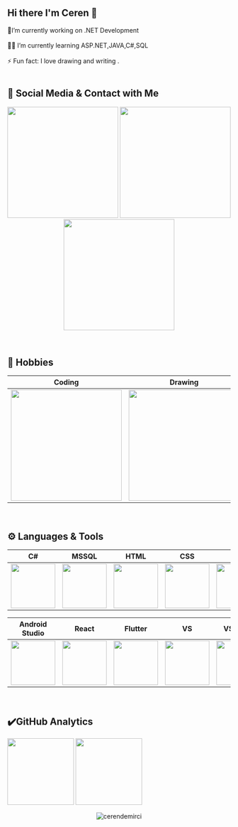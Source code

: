 ## Hi there I'm Ceren 👋  

🔭I’m currently working on .NET Development</br></br>👩‍💻 I’m currently learning ASP.NET,JAVA,C#,SQL </br></br>⚡ Fun fact: I love drawing and writing .</br></br>

## 💬 Social Media & Contact with Me
<p align="center">
<a target="_blank" href="https://www.instagram.com/crmdnrc/" title="instagram"><img style="width: 250px" src="https://store.donanimhaber.com/bd/c3/03/bdc30361440e496262e9b82eb2e4f2b4.gif"></a>
 <a target="_blank" href="https://www.linkedin.com/in/cerendemirci/" title="linkedin"><img  style="width: 250px"  src="https://64.media.tumblr.com/149c93a8d22068150496806213466bf1/70b13c238add7acc-a6/s500x750/f735a73b83a7354bbd4e3552786f43959181e07f.gifv"></a>
 <a target="_blank" href="mailto:ceren.demirci@outlook.com.tr" title="mail"><img style="width: 250px" src="https://img.wattpad.com/44d464038303783a85c35dec82cb51dca7b36bec/68747470733a2f2f73332e616d617a6f6e6177732e636f6d2f776174747061642d6d656469612d736572766963652f53746f7279496d6167652f51464e6a7a35793368674e6a33773d3d2d3638373639373835322e313537646436343564626265313065353931343431343837313731322e676966"></a>
</p>

</br>

## 🚀  Hobbies 

|Coding|Drawing|Traveling|Anime|Manga|
|:-:|:-:|:-:|:-:|:-:|
|<img style="width: 250px" src="https://media-exp1.licdn.com/dms/image/C4E22AQH5GL3PSpbk2w/feedshare-shrink_2048_1536/0/1608839033620?e=1648080000&v=beta&t=rJqN-2XdzFh9uhq4oQM0rg1wcFWC87HrKh-bIsSAWTY">|<img style="width: 250px" src="https://c.tenor.com/wJbcatwT09EAAAAC/coloring-draw.gif">|  <img style="width: 250px" src="https://data.whicdn.com/images/306387121/original.gif">|<img style="width: 200px" src="https://data.whicdn.com/images/64626199/original.gif">|<img style="width: 200px" src="https://i.pinimg.com/originals/91/c6/6e/91c66e567ee249c72ee74bc7cac2fca6.gif">|
</br>

## ⚙️ Languages & Tools 

|C#|MSSQL|HTML|CSS|PHP|Javascript
|:-:|:-:|:-:|:-:|:-:|:-:|
|<img style="width: 100px" src="https://i.stack.imgur.com/u6BUv.png">|<img style="width: 100px" src="https://www.teknoloskop.net/wp-content/uploads/2019/01/sql.png">|<img style="width: 100px" src="https://miro.medium.com/max/1200/1*Dn1K1VzcPbUnr2w9cvQa0A.png">|<img style="width: 100px" src="https://cdn.pixabay.com/photo/2017/08/05/11/16/logo-2582747_1280.png">|<img style="width: 100px" src="https://upload.wikimedia.org/wikipedia/commons/thumb/2/27/PHP-logo.svg/1200px-PHP-logo.svg.png">|<img style="width: 100px" src="https://caglarbostanci.com.tr/wp-content/uploads/2017/04/JS-caglarbostanci-com-tr.png">|

|Android Studio|React|Flutter|VS|VS Code|Git
|:-:|:-:|:-:|:-:|:-:|:-:|
|<img style="width: 100px" src="https://upload.wikimedia.org/wikipedia/commons/thumb/e/e3/Android_Studio_Icon_%282014-2019%29.svg/712px-Android_Studio_Icon_%282014-2019%29.svg.png">|<img style="width: 100px" src="https://upload.wikimedia.org/wikipedia/commons/thumb/4/47/React.svg/1200px-React.svg.png">|<img style="width: 100px" src="https://zahidtekbas.com.tr/wp-content/uploads/2019/08/flutterlogo.png">|<img style="width: 100px" src="https://upload.wikimedia.org/wikipedia/commons/thumb/5/59/Visual_Studio_Icon_2019.svg/1280px-Visual_Studio_Icon_2019.svg.png">|<img style="width: 100px" src="https://gitlab.com/uploads/-/system/group/avatar/8264305/1200px-Visual_Studio_Code_1.35_icon.svg.png">|<img style="width: 100px" src="https://e7.pngegg.com/pngimages/182/979/png-clipart-github-repository-commit-version-control-github-angle-rectangle.png">|


</br>



## ✔️GitHub Analytics

<p align="left" >
<a href="https://github.com/crndmrc">
 <img height="150em" align:"center"  src="https://github-readme-stats-eight-theta.vercel.app/api?username=crndmrc&show_icons=true&theme=algolia&include_all_commits=true&count_private=true"/></a>
  <a href="https://github.com/crndmrc"><img height="150em" align:"center" src="https://github-readme-stats-eight-theta.vercel.app/api/top-langs/?username=crndmrc&layout=compact&langs_count=8&theme=algolia"/>
</a>
</p>

<p align="center"> <img src="https://komarev.com/ghpvc/?username=crndmrc&label=Profile%20views&color=0e75b6&style=flat" alt="cerendemirci" /></p>
